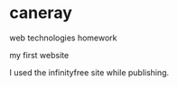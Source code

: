 # caneray
 web technologies homework
 
my first website

I used the infinityfree site while publishing.
